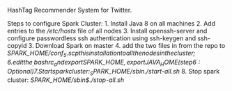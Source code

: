 HashTag Recommender System for Twitter.

Steps to configure Spark Cluster:
	1. Install Java 8 on all machines
	2. Add entries to the _/etc/hosts_ file of all nodes
	3. Install openssh-server and configure passwordless ssh authentication using ssh-keygen and ssh-copyid
	3. Download Spark on master
	4. add the two files in from the repo to _$SPARK\_HOME/conf_
	5. scp this installation to all the nodes in the cluster;
	6. edit the _.bashrc_ and export SPARK\_HOME, export JAVA_HOME (step 6: Optional)
	7. Start spark cluster: _SPARK\_HOME/sbin$./start-all.sh_ 
	8. Stop spark cluster: _SPARK\_HOME/sbin$./stop-all.sh_
